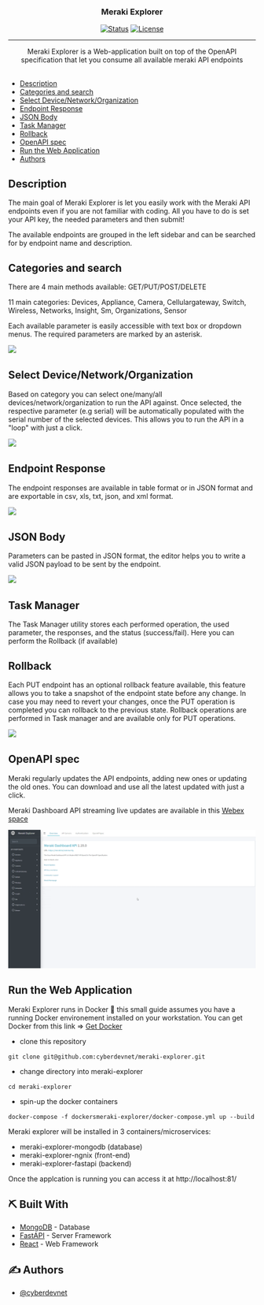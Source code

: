 <h3 align="center">Meraki Explorer</h3>

<div align="center">

[![Status](https://img.shields.io/badge/status-active-success.svg)]()
[![License](https://img.shields.io/badge/license-MIT-blue.svg)](LICENSE.md)

</div>

---

<p align="center">
Meraki Explorer is a Web-application built on top of the OpenAPI specification that let you consume all available meraki API endpoints 
    <br>
    <br>
</p>

- [Description](#description)
- [Categories and search](#categories)
- [Select Device/Network/Organization](#select)
- [Endpoint Response](#response)
- [JSON Body](#json_body)
- [Task Manager](#task_manager)
- [Rollback](#rollback)
- [OpenAPI spec](#openapi_spec)
- [Run the Web Application](#how_to_run)
- [Authors](#authors)

## Description <a name = "description"></a>

The main goal of Meraki Explorer is let you easily work with the Meraki API endpoints even if you are not familiar with coding.
All you have to do is set your API key, the needed parameters and then submit!

The available endpoints are grouped in the left sidebar and can be searched for by endpoint name and description.

## Categories and search <a name = "categories"></a>

There are 4 main methods available:
GET/PUT/POST/DELETE

11 main categories:
Devices, Appliance, Camera, Cellulargateway, Switch, Wireless, Networks, Insight, Sm, Organizations, Sensor

Each available parameter is easily accessible with text box or dropdown menus. The required parameters are marked by an asterisk.

![](gif/search.gif)

## Select Device/Network/Organization <a name = "select"></a>

Based on category you can select one/many/all devices/network/organization to run the API against. Once selected, the respective parameter (e.g serial) will be automatically populated with the serial number of the selected devices. This allows you to run the API in a "loop" with just a click.

![](gif/selectingdevices.gif)

## Endpoint Response <a name = "response"></a>

The endpoint responses are available in table format or in JSON format  and are exportable in csv, xls, txt, json, and xml format.

![](gif/get_network_response.gif)

## JSON Body <a name = "json_body"></a>

Parameters can be pasted in JSON format, the editor helps you to write a valid JSON payload to be sent by the endpoint.

![](gif/json_body.gif)

## Task Manager <a name="task_manager"></a>

The Task Manager utility stores each performed operation, the used parameter, the responses, and the status (success/fail). Here you can perform the Rollback (if available)

## Rollback <a name="rollback"></a>

Each PUT endpoint has an optional rollback feature available, this feature allows you to take a snapshot of the endpoint state before any change. In case you may need to revert your changes, once the PUT operation is completed you can rollback to the previous state.
Rollback operations are performed in Task manager and are available only for PUT operations.

![](gif/rollback.gif)

## OpenAPI spec <a name="openapi_spec"></a>

Meraki regularly updates the API endpoints, adding new ones or updating the old ones. You can download and use all the latest updated with just a click.

Meraki Dashboard API streaming live updates are available in this [Webex space](webexteams://im?space=bb5936e0-1b5f-11e9-a888-03e755b2f761)

![](gif/openAPI_update.gif)

## Run the Web Application <a name="how_to_run"></a>

Meraki Explorer runs in Docker 🐳 this small guide assumes you have a running Docker environement installed on your workstation. You can get Docker from this link => [Get Docker](https://docs.docker.com/get-docker/)

- clone this repository

```
git clone git@github.com:cyberdevnet/meraki-explorer.git
```

- change directory into meraki-explorer

```
cd meraki-explorer
```

- spin-up the docker containers

```
docker-compose -f dockersmeraki-explorer/docker-compose.yml up --build
```

Meraki explorer will be installed in 3 containers/microservices:

- meraki-explorer-mongodb (database)
- meraki-explorer-ngnix (front-end)
- meraki-explorer-fastapi (backend)

Once the applcation is running you can access it at http://localhost:81/

## ⛏️ Built With <a name = "tech_stack"></a>

- [MongoDB](https://www.mongodb.com/) - Database
- [FastAPI](https://fastapi.tiangolo.com/) - Server Framework
- [React](https://reactjs.org) - Web Framework

## ✍️ Authors <a name = "authors"></a>

- [@cyberdevnet](https://github.com/cyberdevnet)
